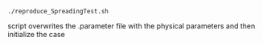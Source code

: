 ``
./reproduce_SpreadingTest.sh 
``

script overwrites the .parameter file with the physical parameters and then initialize the case



